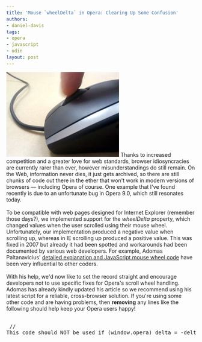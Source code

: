 ```yaml
---
title: 'Mouse `wheelDelta` in Opera: Clearing Up Some Confusion'
authors:
- daniel-davis
tags:
- opera
- javascript
- odin
layout: post
---
```

<span class='imgright'><img alt='' src='/blog/mouse-wheeldelta-in-opera/mouse-wheelDelta-in-Opera.jpg' /></span> Thanks to increased competition and a greater love for web standards, browser idiosyncracies are currently rarer than ever, however misunderstandings do still remain. On the Web, information never dies, it just gets archived, so there are still chunks of code out there in the ether that won&#39;t work in modern versions of browsers — including Opera of course. One example that I&#39;ve found recently is due to an unfortunate bug in Opera 9.0, which still resonates today.<br/><br/>To be compatible with web pages designed for Internet Explorer (remember those days?), we implemented support for the <i>wheelDelta</i> property, which changed values when the user scrolled using their mouse wheel. Unfortunately, our implementation produced a negative value when scrolling up, whereas in IE scrolling up produced a positive value. This was fixed in 2007 but already it had been spotted and workarounds had been documented by various web developers. For example, Adomas Paltanavicius&#39; <a href="http://www.adomas.org/javascript-mouse-wheel/" target="_blank">detailed explanation and JavaScript mouse wheel code</a> have been very influential to other coders.<br/><br/>With his help, we&#39;d now like to set the record straight and encourage developers not to use specific fixes for Opera&#39;s scroll wheel handling. Adomas has already kindly updated his article so we recommend using his latest script for a reliable, cross-browser solution. If you&#39;re using some other code and are having problems, then <strong>removing</strong> any lines like the following should help keep your Opera users happy!<br/><br/><pre>
// This code should NOT be used
if (window.opera) delta = -delta;
</pre><br/>
